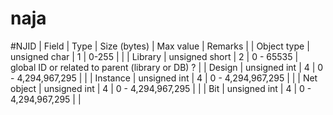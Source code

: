 # naja

#NJID
| Field       | Type           | Size (bytes) | Max value | Remarks |
| Object type | unsigned char  | 1            | 0-255     |         |
| Library     | unsigned short | 2            | 0 - 65535 | global ID or related to parent (library or DB) ? |
| Design      | unsigned int   | 4            | 0 - 4,294,967,295 | |
| Instance    | unsigned int   | 4            | 0 - 4,294,967,295 | |
| Net object  | unsigned int   | 4            | 0 - 4,294,967,295 | |
| Bit         | unsigned int   | 4            | 0 - 4,294,967,295 | |
















